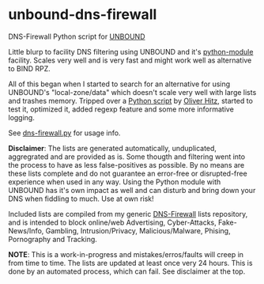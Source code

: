 # unbound-dns-firewall
DNS-Firewall Python script for <a href="http://unbound.net/">UNBOUND</a>

Little blurp to facility DNS filtering using UNBOUND and it's <a href="https://www.unbound.net/documentation/pythonmod/">python-module</a> facility. Scales very well and is very fast and might work well as alternative to BIND RPZ.

All of this began when I started to search for an alternative for using UNBOUND's "local-zone/data" which doesn't scale very well with large lists and trashes memory. Tripped over a <a href="https://github.com/ohitz/unbound-domainfilter">Python script</a> by <a href="https://github.com/ohitz">Oliver Hitz</a>, started to test it, optimized it, added regexp feature and some more informative logging.

See <a href="https://github.com/cbuijs/unbound-dns-firewall/blob/master/dns-firewall.py">dns-firewall.py</a> for usage info.

<b>Disclaimer</b>: The lists are generated automatically, unduplicated, aggregrated and are provided as is. Some thougth and filtering went into the process to have as less false-positives as possible. By no means are these lists complete and do not guarantee an error-free or disrupted-free experience when used in any way. Using the Python module with UNBOUND has it's own impact as well and can disturb and bring down your DNS when fiddling to much. Use at own risk! 

Included lists are compiled from my generic <a href="https://github.com/cbuijs/dns-firewall">DNS-Firewall</a> lists repository, and is intended to block online/web Advertising, Cyber-Attacks, Fake-News/Info, Gambling, Intrusion/Privacy, Malicious/Malware, Phising, Pornography and Tracking.

<b>NOTE</b>: This is a work-in-progress and mistakes/erros/faults will creep in from time to time. The lists are updated at least once very 24 hours. This is done by an automated process, which can fail. See disclaimer at the top. 
